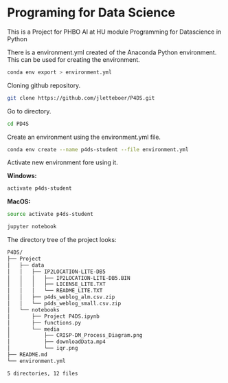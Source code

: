 # Programing for Data Science

This is a Project for PHBO AI at HU module Programming for Datascience in Python

There is a environment.yml created of the Anaconda Python environment. This can be used for creating the environment.
```bash
conda env export > environment.yml
```

Cloning github repository.
```bash
git clone https://github.com/jletteboer/P4DS.git
```

Go to directory.
```bash
cd PD4S
```

Create an environment using the environment.yml file.
```bash
conda env create --name p4ds-student --file environment.yml
```

Activate new environment fore using it.

**Windows:**
```bash
activate p4ds-student
```

**MacOS:**
```bash
source activate p4ds-student
```

```bash
jupyter notebook
```

The directory tree of the project looks:
```bash
P4DS/
├── Project
│   ├── data
│   │   ├── IP2LOCATION-LITE-DB5
│   │   │   ├── IP2LOCATION-LITE-DB5.BIN
│   │   │   ├── LICENSE_LITE.TXT
│   │   │   └── README_LITE.TXT
│   │   ├── p4ds_weblog_alm.csv.zip
│   │   └── p4ds_weblog_small.csv.zip
│   └── notebooks
│       ├── Project P4DS.ipynb
│       ├── functions.py
│       └── media
│           ├── CRISP-DM_Process_Diagram.png
│           ├── downloadData.mp4
│           └── iqr.png
├── README.md
└── environment.yml

5 directories, 12 files
```